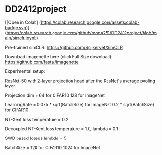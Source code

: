 # DD2412project


[[Open in Colab] (https://colab.research.google.com/assets/colab-badge.svg)] (https://colab.research.google.com/github/mona251/DD2412project/blob/main/simclr.ipynb)

Pre-trained simCLR: https://github.com/Spijkervet/SimCLR

Download imagenette here (click Full Size download): https://github.com/fastai/imagenette

Experimental setup:

ResNet-50 with 2-layer projection head after the ResNet's average pooling layer.

Projection dim = 64 for CIFAR10 128 for ImageNet

LearningRate = 0.075 * sqrt(BatchSize) for ImageNet 0.2 * sqrt(BatchSize) for CIFAR10

NT-Xent loss temperature = 0.2

Decoupled NT-Xent loss temperature = 1.0, lambda = 0.1

SWD based losses lambda = 5

BatchSize = 128 for CIFAR10 1024 for ImageNet
